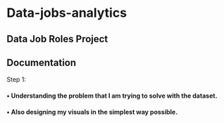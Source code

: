 # Data-jobs-analytics
## Data Job Roles Project

## Documentation 
Step 1:
#### •	Understanding the problem that I am trying to solve with the dataset. 
#### •	Also designing my visuals in the simplest way possible.

  
